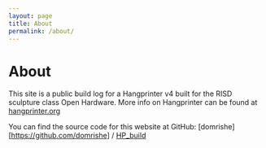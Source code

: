 ```yaml
---
layout: page
title: About
permalink: /about/
---
```


# [](#header-1)About

This site is a public build log for a Hangprinter v4 built for the RISD sculpture class Open Hardware. More info on Hangprinter can be found at [hangprinter.org](https://hangprinter.org/)

You can find the source code for this website at GitHub:
[domrishe][https://github.com/domrishe] /
[HP_build](https://github.com/domrishe/HP_Build)
